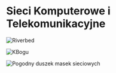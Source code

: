 # Sieci Komputerowe i Telekomunikacyjne

![Riverbed](https://user-images.githubusercontent.com/12998256/96027441-2c6a3180-0e58-11eb-94d1-b60d65561e99.png)

![KBogu](https://user-images.githubusercontent.com/12998256/96027433-2aa06e00-0e58-11eb-8955-cdbf8368b529.jpg)

![Pogodny duszek masek sieciowych](https://user-images.githubusercontent.com/12998256/96027440-2bd19b00-0e58-11eb-94b0-abd4b03d3488.JPG)
